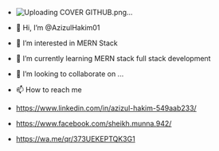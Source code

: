 - ![Uploading COVER GITHUB.png…]()

- 👋 Hi, I’m @AzizulHakim01
- 👀 I’m interested in MERN Stack
- 🌱 I’m currently learning MERN stack full stack development
- 💞️ I’m looking to collaborate on ...
- 📫 How to reach me
- https://www.linkedin.com/in/azizul-hakim-549aab233/
- https://www.facebook.com/sheikh.munna.942/
- https://wa.me/qr/373UEKEPTQK3G1

<!---
AzizulHakim01/AzizulHakim01 is a ✨ special ✨ repository because its `README.md` (this file) appears on your GitHub profile.
You can click the Preview link to take a look at your changes.
--->
